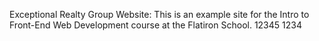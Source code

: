 Exceptional Realty Group Website:
This is an example site for the Intro to Front-End Web Development course at the Flatiron School.
12345
1234
